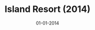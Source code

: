 ---
draft: true
title: "Island Resort (2014)"
date: 01-01-2014
type: main
categories: ["Game", "Mobile"]
roles: ["User Interface Designer"]
external_url: ""
image: assets/credits/...
---